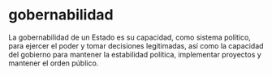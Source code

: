 # gobernabilidad
La gobernabilidad de un Estado es su capacidad, como sistema político, para ejercer el poder y tomar decisiones legitimadas, así como la capacidad del gobierno para mantener la estabilidad política, implementar proyectos y mantener el orden público. <!--Definición inicial con ayuda de GPT--> 
